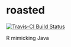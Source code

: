 # roasted

[![Travis-CI Build Status](https://travis-ci.org/NA/NA.svg?branch=master)](https://travis-ci.org/NA/NA)

R mimicking Java
